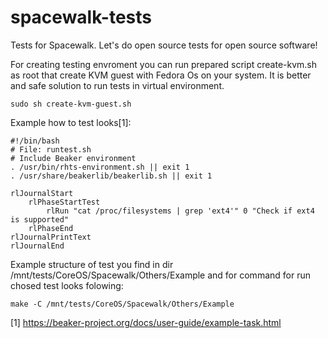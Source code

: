 # spacewalk-tests

Tests for Spacewalk. Let's do open source tests for open source software!

For creating testing envroment you can run prepared script create-kvm.sh as root that create KVM guest with Fedora Os on your system. It is better and safe solution to run tests in virtual environment. 

```
sudo sh create-kvm-guest.sh
```

Example how to test looks[1]:

```
#!/bin/bash
# File: runtest.sh
# Include Beaker environment
. /usr/bin/rhts-environment.sh || exit 1
. /usr/share/beakerlib/beakerlib.sh || exit 1

rlJournalStart
    rlPhaseStartTest
        rlRun "cat /proc/filesystems | grep 'ext4'" 0 "Check if ext4 is supported"
    rlPhaseEnd
rlJournalPrintText
rlJournalEnd
```

Example structure of test you find in dir /mnt/tests/CoreOS/Spacewalk/Others/Example
and for command for run chosed test looks folowing:

```
make -C /mnt/tests/CoreOS/Spacewalk/Others/Example
```

[1] https://beaker-project.org/docs/user-guide/example-task.html
